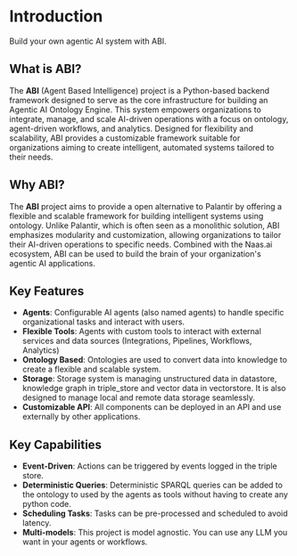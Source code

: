 # Introduction

Build your own agentic AI system with ABI.

## What is ABI?

The **ABI** (Agent Based Intelligence) project is a Python-based backend framework designed to serve as the core infrastructure for building an Agentic AI Ontology Engine. This system empowers organizations to integrate, manage, and scale AI-driven operations with a focus on ontology, agent-driven workflows, and analytics. Designed for flexibility and scalability, ABI provides a customizable framework suitable for organizations aiming to create intelligent, automated systems tailored to their needs.

## Why ABI?
The **ABI** project aims to provide a open alternative to Palantir by offering a flexible and scalable framework for building intelligent systems using ontology. Unlike Palantir, which is often seen as a monolithic solution, ABI emphasizes modularity and customization, allowing organizations to tailor their AI-driven operations to specific needs. Combined with the Naas.ai ecosystem, ABI can be used to build the brain of your organization's agentic AI applications.

## Key Features

- **Agents**: Configurable AI agents (also named agents) to handle specific organizational tasks and interact with users.
- **Flexible Tools**: Agents with custom tools to interact with external services and data sources (Integrations, Pipelines, Workflows, Analytics)
- **Ontology Based**: Ontologies are used to convert data into knowledge to create a flexible and scalable system.
- **Storage**: Storage system is managing unstructured data in datastore, knowledge graph in triple_store and vector data in vectorstore. It is also designed to manage local and remote data storage seamlessly.
- **Customizable API**: All components can be deployed in an API and use externally by other applications.

## Key Capabilities

- **Event-Driven**: Actions can be triggered by events logged in the triple store.
- **Deterministic Queries**: Deterministic SPARQL queries can be added to the ontology to used by the agents as tools without having to create any python code.
- **Scheduling Tasks**: Tasks can be pre-processed and scheduled to avoid latency.
- **Multi-models**: This project is model agnostic. You can use any LLM you want in your agents or workflows.
